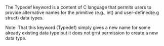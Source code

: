 The Typedef keyword is a content of C language that permits users to provide alternative names for the primitive (e.g.,​ int) and user-defined​ (e.g struct) data types.

Note: That this keyword (Typedef) simply gives a new name for some already existing data type but it does not grnt permission to create a new data type.
